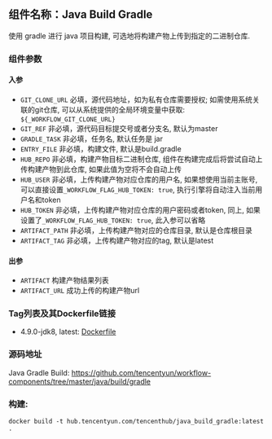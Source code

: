 ## 组件名称：Java Build Gradle

使用 gradle 进行 java 项目构建, 可选地将构建产物上传到指定的二进制仓库.

### 组件参数
#### 入参
- `GIT_CLONE_URL` 必填，源代码地址，如为私有仓库需要授权; 如需使用系统关联的git仓库, 可以从系统提供的全局环境变量中获取: `${_WORKFLOW_GIT_CLONE_URL}`
- `GIT_REF` 非必填，源代码目标提交号或者分支名, 默认为master
- `GRADLE_TASK` 非必填，任务名, 默认任务是 jar
- `ENTRY_FILE` 非必填，构建文件, 默认是build.gradle
- `HUB_REPO` 非必填，构建产物目标二进制仓库, 组件在构建完成后将尝试自动上传构建产物到此仓库, 如果此值为空将不会自动上传
- `HUB_USER` 非必填，上传构建产物对应仓库的用户名, 如果想使用当前主账号, 可以直接设置`_WORKFLOW_FLAG_HUB_TOKEN: true`, 执行引擎将自动注入当前用户名和token
- `HUB_TOKEN` 非必填，上传构建产物对应仓库的用户密码或者token, 同上, 如果设置了`_WORKFLOW_FLAG_HUB_TOKEN: true`, 此入参可以省略
- `ARTIFACT_PATH` 非必填，上传构建产物对应的仓库目录, 默认是仓库根目录
- `ARTIFACT_TAG` 非必填，上传构建产物对应的tag, 默认是latest

#### 出参

- `ARTIFACT` 构建产物结果列表
- `ARTIFACT_URL` 成功上传的构建产物url

### Tag列表及其Dockerfile链接

* 4.9.0-jdk8, latest: [Dockerfile](https://github.com/tencentyun/workflow-components/blob/30478088fd0e6c9578688d0ef3ea02b8cece9fff/java/build/gradle/Dockerfile)

### 源码地址

Java Gradle Build: <https://github.com/tencentyun/workflow-components/tree/master/java/build/gradle>

### 构建:

`docker build -t hub.tencentyun.com/tencenthub/java_build_gradle:latest .`
